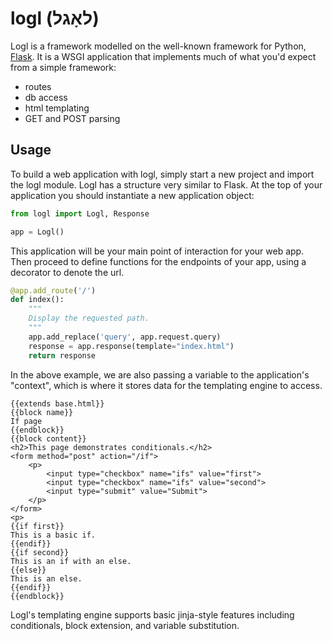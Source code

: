 logl (לאָגל)
======

Logl is a framework modelled on the well-known framework for Python, [Flask][]. It is a WSGI application that implements much of what you'd expect from a simple framework:

- routes
- db access
- html templating
- GET and POST parsing

[flask]: flask.pocoo.org

## Usage

To build a web application with logl, simply start a new project and import the logl module. Logl has a structure very similar to Flask. At the top of your application you should instantiate a new application object:

```python
from logl import Logl, Response

app = Logl()
```

This application will be your main point of interaction for your web app. Then proceed to define functions for the endpoints of your app, using a decorator to denote the url.

```python
@app.add_route('/')
def index():
    """
    Display the requested path.
    """
    app.add_replace('query', app.request.query)
    response = app.response(template="index.html")
    return response
```

In the above example, we are also passing a variable to the application's "context", which is where it stores data for the templating engine to access.

```
{{extends base.html}}
{{block name}}
If page
{{endblock}}
{{block content}}
<h2>This page demonstrates conditionals.</h2>
<form method="post" action="/if">
    <p>
        <input type="checkbox" name="ifs" value="first">
        <input type="checkbox" name="ifs" value="second">
        <input type="submit" value="Submit">
    </p>
</form>
<p>
{{if first}}
This is a basic if.
{{endif}}
{{if second}}
This is an if with an else.
{{else}}
This is an else.
{{endif}}
{{endblock}}
```

Logl's templating engine supports basic jinja-style features including conditionals, block extension, and variable substitution.

 